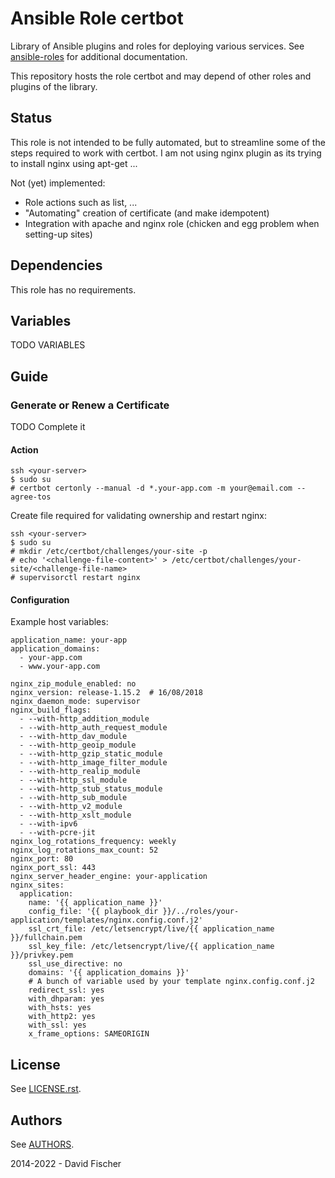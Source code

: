 # Ansible Role certbot

Library of Ansible plugins and roles for deploying various services.
See [ansible-roles](https://github.com/davidfischer-ch/ansible-roles) for additional documentation.

This repository hosts the role certbot and may depend of other roles and plugins of the library.

## Status

This role is not intended to be fully automated, but to streamline some of the
steps required to work with certbot. I am not using nginx plugin as its trying
to install nginx using apt-get ...

Not (yet) implemented:

* Role actions such as list, ...
* "Automating" creation of certificate (and make idempotent)
* Integration with apache and nginx role (chicken and egg problem when setting-up sites)

## Dependencies

This role has no requirements.

## Variables

TODO VARIABLES

## Guide

### Generate or Renew a Certificate

TODO Complete it

#### Action

```
ssh <your-server>
$ sudo su
# certbot certonly --manual -d *.your-app.com -m your@email.com --agree-tos
```

Create file required for validating ownership and restart nginx:

```
ssh <your-server>
$ sudo su
# mkdir /etc/certbot/challenges/your-site -p
# echo '<challenge-file-content>' > /etc/certbot/challenges/your-site/<challenge-file-name>
# supervisorctl restart nginx
```

#### Configuration

Example host variables:

```
application_name: your-app
application_domains:
  - your-app.com
  - www.your-app.com

nginx_zip_module_enabled: no
nginx_version: release-1.15.2  # 16/08/2018
nginx_daemon_mode: supervisor
nginx_build_flags:
  - --with-http_addition_module
  - --with-http_auth_request_module
  - --with-http_dav_module
  - --with-http_geoip_module
  - --with-http_gzip_static_module
  - --with-http_image_filter_module
  - --with-http_realip_module
  - --with-http_ssl_module
  - --with-http_stub_status_module
  - --with-http_sub_module
  - --with-http_v2_module
  - --with-http_xslt_module
  - --with-ipv6
  - --with-pcre-jit
nginx_log_rotations_frequency: weekly
nginx_log_rotations_max_count: 52
nginx_port: 80
nginx_port_ssl: 443
nginx_server_header_engine: your-application
nginx_sites:
  application:
    name: '{{ application_name }}'
    config_file: '{{ playbook_dir }}/../roles/your-application/templates/nginx.config.conf.j2'
    ssl_crt_file: /etc/letsencrypt/live/{{ application_name }}/fullchain.pem
    ssl_key_file: /etc/letsencrypt/live/{{ application_name }}/privkey.pem
    ssl_use_directive: no
    domains: '{{ application_domains }}'
    # A bunch of variable used by your template nginx.config.conf.j2
    redirect_ssl: yes
    with_dhparam: yes
    with_hsts: yes
    with_http2: yes
    with_ssl: yes
    x_frame_options: SAMEORIGIN
```

## License

See [LICENSE.rst](LICENSE.rst).

## Authors

See [AUTHORS](AUTHORS).

2014-2022 - David Fischer
